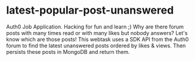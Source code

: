 # latest-popular-post-unanswered
Auth0 Job Application. Hacking for fun and learn ;) Why are there forum posts with many times read or with many likes but nobody answers? Let's know which are those posts! This webtask uses a SDK API from the Auth0 forum to find the latest unanswered posts ordered by likes &amp; views. Then persists these posts in MongoDB and return them. 
